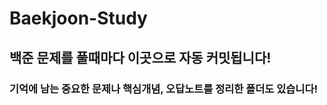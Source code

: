 # Baekjoon-Study
<h2>백준 문제를 풀때마다 이곳으로 자동 커밋됩니다!</h2>
<h3>기억에 남는 중요한 문제나 핵심개념, 오답노트를 정리한 폴더도 있습니다!</h3>
